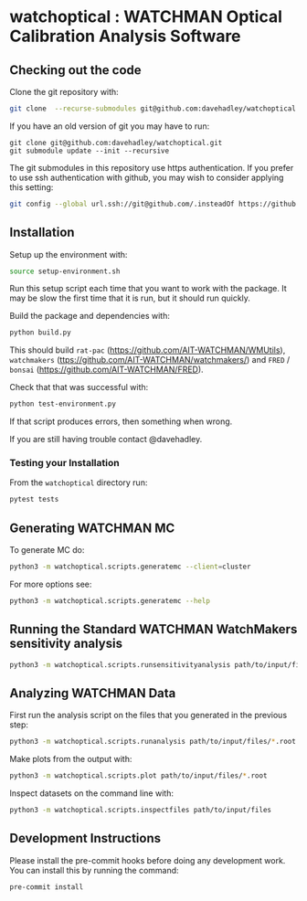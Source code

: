 # watchoptical : WATCHMAN Optical Calibration Analysis Software

## Checking out the code

Clone the git repository with:

```bash
git clone  --recurse-submodules git@github.com:davehadley/watchoptical.git
```

If you have an old version of git you may have to run:

```
git clone git@github.com:davehadley/watchoptical.git
git submodule update --init --recursive
```

The git submodules in this repository use https authentication.
If you prefer to use ssh authentication with github, you may wish to consider applying this setting:

```bash
git config --global url.ssh://git@github.com/.insteadOf https://github.com/
```

## Installation

Setup up the environment with:

```bash
source setup-environment.sh
```

Run this setup script each time that you want to work with the package.
It may be slow the first time that it is run, but it should run quickly.

Build the package and dependencies with:

```bash
python build.py
```

This should build `rat-pac` (<https://github.com/AIT-WATCHMAN/WMUtils>), 
`watchmakers` (<ttps://github.com/AIT-WATCHMAN/watchmakers/>) and 
`FRED` / `bonsai` (<https://github.com/AIT-WATCHMAN/FRED>).

Check that that was successful with:

```bash
python test-environment.py
```

If that script produces errors, then something when wrong.

If you are still having trouble contact @davehadley.

### Testing your Installation

From the `watchoptical` directory run:
```bash
pytest tests
```

## Generating WATCHMAN MC

To generate MC do:
```bash
python3 -m watchoptical.scripts.generatemc --client=cluster
```
For more options see:
```bash
python3 -m watchoptical.scripts.generatemc --help
```

## Running the Standard WATCHMAN WatchMakers sensitivity analysis 

```bash
python3 -m watchoptical.scripts.runsensitivityanalysis path/to/input/files
```

## Analyzing WATCHMAN Data 

First run the analysis script on the files that you generated in the previous step:

```bash
python3 -m watchoptical.scripts.runanalysis path/to/input/files/*.root
```

Make plots from the output with:

```bash
python3 -m watchoptical.scripts.plot path/to/input/files/*.root
```

Inspect datasets on the command line with:

```bash
python3 -m watchoptical.scripts.inspectfiles path/to/input/files
```

## Development Instructions

Please install the pre-commit hooks before doing any development work.
You can install this by running the command:
```
pre-commit install
```